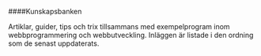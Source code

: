 ####Kunskapsbanken

Artiklar, guider, tips och trix tillsammans med exempelprogram inom webbprogrammering och webbutveckling. Inläggen är listade i den ordning som de senast uppdaterats.
